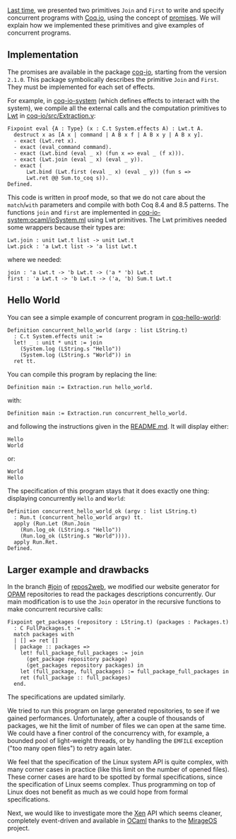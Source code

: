 [Last time](http://coq-blog.clarus.me/concurrency-with-promises-in-coq.html), we presented two primitives `Join` and `First` to write and specify concurrent programs with [Coq.io](http://coq.io/), using the concept of [promises](http://en.wikipedia.org/wiki/Futures_and_promises). We will explain how we implemented these primitives and give examples of concurrent programs.

## Implementation
The promises are available in the package [coq-io](https://github.com/coq-io/io), starting from the version `2.1.0`. This package symbolically describes the primitive `Join` and `First`. They must be implemented for each  set of effects.

For example, in [coq-io-system](https://github.com/coq-io/system) (which defines effects to interact with the system), we compile all the external calls and the computation primitives to [Lwt](http://ocsigen.org/lwt/) in [coq-io/src/Extraction.v](https://github.com/coq-io/system/blob/master/src/Extraction.v):

    Fixpoint eval {A : Type} (x : C.t System.effects A) : Lwt.t A.
      destruct x as [A x | command | A B x f | A B x y | A B x y].
      - exact (Lwt.ret x).
      - exact (eval_command command).
      - exact (Lwt.bind (eval _ x) (fun x => eval _ (f x))).
      - exact (Lwt.join (eval _ x) (eval _ y)).
      - exact (
          Lwt.bind (Lwt.first (eval _ x) (eval _ y)) (fun s =>
          Lwt.ret @@ Sum.to_coq s)).
    Defined.

This code is written in proof mode, so that we do not care about the `match`/`with` parameters and compile with both Coq 8.4 and 8.5 patterns. The functions `join` and `first` are implemented in [coq-io-system:ocaml/ioSystem.ml](https://github.com/coq-io/system-ocaml/blob/master/ioSystem.ml) using Lwt primitives. The Lwt primitives needed some wrappers because their types are:

    Lwt.join : unit Lwt.t list -> unit Lwt.t
    Lwt.pick : 'a Lwt.t list -> 'a list Lwt.t

where we needed:

    join : 'a Lwt.t -> 'b Lwt.t -> ('a * 'b) Lwt.t
    first : 'a Lwt.t -> 'b Lwt.t -> ('a, 'b) Sum.t Lwt.t

## Hello World
You can see a simple example of concurrent program in [coq-hello-world](https://github.com/coq-io/hello-world):

    Definition concurrent_hello_world (argv : list LString.t)
      : C.t System.effects unit :=
      let! _ : unit * unit := join
        (System.log (LString.s "Hello"))
        (System.log (LString.s "World")) in
      ret tt.

You can compile this program by replacing the line:

    Definition main := Extraction.run hello_world.

with:

    Definition main := Extraction.run concurrent_hello_world.

and following the instructions given in the [README.md](https://github.com/coq-io/hello-world/blob/master/README.md). It will display either:

    Hello
    World

or:

    World
    Hello

The specification of this program stays that it does exactly one thing: displaying concurrently `Hello` and `World`:

    Definition concurrent_hello_world_ok (argv : list LString.t)
      : Run.t (concurrent_hello_world argv) tt.
      apply (Run.Let (Run.Join
        (Run.log_ok (LString.s "Hello"))
        (Run.log_ok (LString.s "World")))).
      apply Run.Ret.
    Defined.

## Larger example and drawbacks
In the branch [#join](https://github.com/clarus/repos2web/tree/join) of [repos2web](https://github.com/clarus/repos2web), we modified our website generator for [OPAM](http://opam.ocamlpro.com/) repositories to read the packages descriptions concurrently. Our main modification is to use the `Join` operator in the recursive functions to make concurrent recursive calls:

    Fixpoint get_packages (repository : LString.t) (packages : Packages.t)
      : C FullPackages.t :=
      match packages with
      | [] => ret []
      | package :: packages =>
        let! full_package_full_packages := join
          (get_package repository package)
          (get_packages repository packages) in
        let (full_package, full_packages) := full_package_full_packages in
        ret (full_package :: full_packages)
      end.

The specifications are updated similarly.

We tried to run this program on large generated repositories, to see if we gained performances. Unfortunately, after a couple of thousands of packages, we hit the limit of number of files we can open at the same time. We could have a finer control of the concurrency with, for example, a bounded pool of light-weight threads, or by handling the `EMFILE` exception ("too many open files") to retry again later.

We feel that the specification of the Linux system API is quite complex, with many corner cases in practice (like this limit on the number of opened files). These corner cases are hard to be spotted by formal specifications, since the specification of Linux seems complex. Thus programming on top of Linux does not benefit as much as we could hope from formal specifications.

Next, we would like to investigate more the [Xen](http://www.xenproject.org/) API which seems cleaner, completely event-driven and available in [OCaml](https://ocaml.org/) thanks to the [MirageOS](http://www.openmirage.org/) project.
